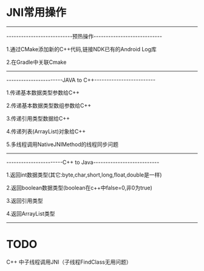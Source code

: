 # JNI常用操作

---

---------------------------预热操作----------------------------

1.通过CMake添加新的C++代码,链接NDK已有的Android Log库

2.在Gradle中关联Cmake

-----------------------------------------------------------------

-----------------------JAVA to C++-------------------------

1.传递基本数据类型参数给C++

2.传递基本数据类型数组参数给C++

3.传递引用类型数据给C++

4.传递列表(ArrayList)对象给C++

5.多线程调用NativeJNIMethod的线程同步问题

------------------------------------------------------------------

-----------------------C++ to Java---------------------------

1.返回int数据类型(其它:byte,char,short,long,float,double是一样)

2.返回boolean数据类型(boolean在c++中false=0,非0为true)

3.返回引用类型

4.返回ArrayList类型

------------------------------------------------------------------

# TODO

C++ 中子线程调用JNI（子线程FindClass无用问题）